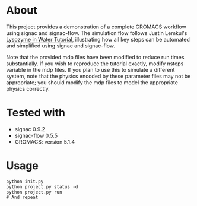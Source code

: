 # About

This project provides a demonstration of a complete GROMACS workflow using signac and signac-flow.
The simulation flow follows Justin Lemkul's
[Lysozyme in Water Tutorial](http://www.bevanlab.biochem.vt.edu/Pages/Personal/justin/gmx-tutorials/lysozyme/),
illustrating how all key steps can be automated and simplified using signac and signac-flow.

Note that the provided mdp files have been modified to reduce run times substantially.
If you wish to reproduce the tutorial exactly, modify nsteps variable in the mdp files.
If you plan to use this to simulate a different system, note that the physics encoded by these
parameter files may not be appropriate; you should modify the mdp files to model the
appropriate physics correctly.

# Tested with

  * signac 0.9.2
  * signac-flow 0.5.5
  * GROMACS: version 5.1.4

# Usage

````
python init.py
python project.py status -d
python project.py run
# And repeat
````
